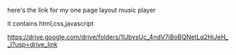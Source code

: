 here's the link for my one page layout music player

it contains html,css,javascript

https://drive.google.com/drive/folders/1IJbysUc_4ndV7iBoBQNetLq2HiJeH__l?usp=drive_link
